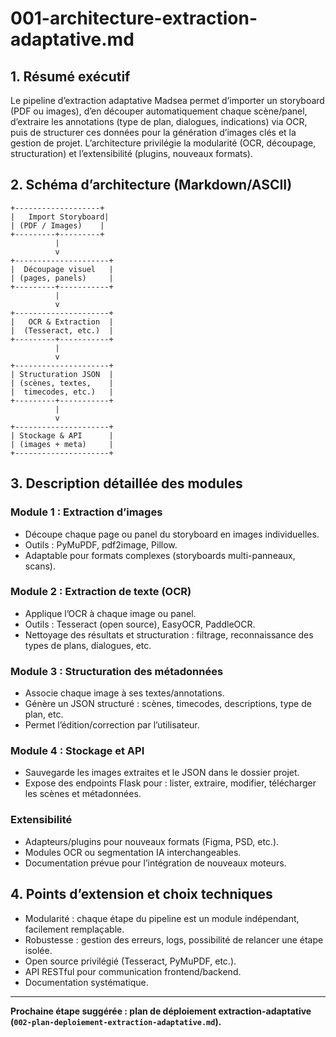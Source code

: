 # 001-architecture-extraction-adaptative.md

## 1. Résumé exécutif

Le pipeline d’extraction adaptative Madsea permet d’importer un storyboard (PDF ou images), d’en découper automatiquement chaque scène/panel, d’extraire les annotations (type de plan, dialogues, indications) via OCR, puis de structurer ces données pour la génération d’images clés et la gestion de projet. L’architecture privilégie la modularité (OCR, découpage, structuration) et l’extensibilité (plugins, nouveaux formats).

## 2. Schéma d’architecture (Markdown/ASCII)

```
+-------------------+
|   Import Storyboard|
| (PDF / Images)    |
+---------+---------+
          |
          v
+---------------------+
|  Découpage visuel   |
| (pages, panels)     |
+---------+-----------+
          |
          v
+---------------------+
|   OCR & Extraction  |
|  (Tesseract, etc.)  |
+---------+-----------+
          |
          v
+---------------------+
| Structuration JSON  |
| (scènes, textes,    |
|  timecodes, etc.)   |
+---------+-----------+
          |
          v
+---------------------+
| Stockage & API      |
| (images + meta)     |
+---------------------+
```

## 3. Description détaillée des modules

### Module 1 : Extraction d’images
- Découpe chaque page ou panel du storyboard en images individuelles.
- Outils : PyMuPDF, pdf2image, Pillow.
- Adaptable pour formats complexes (storyboards multi-panneaux, scans).

### Module 2 : Extraction de texte (OCR)
- Applique l’OCR à chaque image ou panel.
- Outils : Tesseract (open source), EasyOCR, PaddleOCR.
- Nettoyage des résultats et structuration : filtrage, reconnaissance des types de plans, dialogues, etc.

### Module 3 : Structuration des métadonnées
- Associe chaque image à ses textes/annotations.
- Génère un JSON structuré : scènes, timecodes, descriptions, type de plan, etc.
- Permet l’édition/correction par l’utilisateur.

### Module 4 : Stockage et API
- Sauvegarde les images extraites et le JSON dans le dossier projet.
- Expose des endpoints Flask pour : lister, extraire, modifier, télécharger les scènes et métadonnées.

### Extensibilité
- Adapteurs/plugins pour nouveaux formats (Figma, PSD, etc.).
- Modules OCR ou segmentation IA interchangeables.
- Documentation prévue pour l’intégration de nouveaux moteurs.

## 4. Points d’extension et choix techniques
- Modularité : chaque étape du pipeline est un module indépendant, facilement remplaçable.
- Robustesse : gestion des erreurs, logs, possibilité de relancer une étape isolée.
- Open source privilégié (Tesseract, PyMuPDF, etc.).
- API RESTful pour communication frontend/backend.
- Documentation systématique.

---

**Prochaine étape suggérée : plan de déploiement extraction-adaptative (`002-plan-deploiement-extraction-adaptative.md`).**


